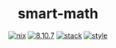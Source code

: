 <div align="center">

# smart-math

[![nix](https://img.shields.io/github/workflow/status/tbidne/smart-math/nix/main?label=nix&&logo=nixos&logoColor=85c5e7&labelColor=2f353c&color=31c854)](https://github.com/tbidne/smart-math/actions/workflows/nix_ci.yaml)
[![8.10.7](https://img.shields.io/github/workflow/status/tbidne/smart-math/8.10.7/main?label=8.10.7&logo=haskell&logoColor=904d8c&labelColor=2f353c&color=31c854)](https://github.com/tbidne/smart-math/actions/workflows/cabal_ci.yaml)
[![stack](https://img.shields.io/github/workflow/status/tbidne/smart-math/stack/main?label=stack%2018.24&logoColor=white&labelColor=2f353c&color=31c854)](https://github.com/tbidne/smart-math/actions/workflows/stack_ci.yaml)
[![style](https://img.shields.io/github/workflow/status/tbidne/smart-math/style/main?label=style&logoColor=white&labelColor=2f353c&color=31c854)](https://github.com/tbidne/smart-math/actions/workflows/style_ci.yaml)

</div>